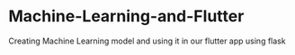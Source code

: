 # Machine-Learning-and-Flutter
Creating Machine Learning model and using it in our flutter app using flask
